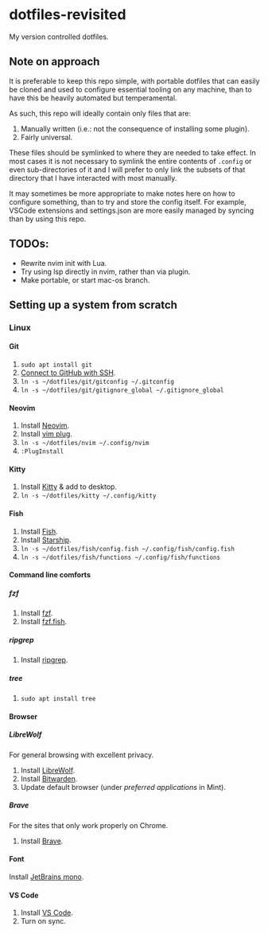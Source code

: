 # dotfiles-revisited

My version controlled dotfiles.

## Note on approach

It is preferable to keep this repo simple, with portable dotfiles that can easily be cloned and used to configure essential tooling on any machine, than to have this be heavily automated but temperamental.

As such, this repo will ideally contain only files that are:

1. Manually written (i.e.: not the consequence of installing some plugin).
2. Fairly universal.

These files should be symlinked to where they are needed to take effect. In most cases it is not necessary to symlink the entire contents of `.config` or even sub-directories of it and I will prefer to only link the subsets of that directory that I have interacted with most manually.

It may sometimes be more appropriate to make notes here on how to configure something, than to try and store the config itself. For example, VSCode extensions and settings.json are more easily managed by syncing than by using this repo.

## TODOs:

- Rewrite nvim init with Lua.
- Try using lsp directly in nvim, rather than via plugin.
- Make portable, or start mac-os branch.

## Setting up a system from scratch

### Linux

#### Git

1. `sudo apt install git`
2. [Connect to GitHub with SSH](https://docs.github.com/en/authentication/connecting-to-github-with-ssh/generating-a-new-ssh-key-and-adding-it-to-the-ssh-agent).
3. `ln -s ~/dotfiles/git/gitconfig ~/.gitconfig`
4. `ln -s ~/dotfiles/git/gitignore_global ~/.gitignore_global`

#### Neovim

1. Install [Neovim](https://github.com/neovim/neovim/wiki/Installing-Neovim#linux).
2. Install [vim plug](https://github.com/junegunn/vim-plug#unix-linux).
3. `ln -s ~/dotfiles/nvim ~/.config/nvim`
4. `:PlugInstall`

#### Kitty

1. Install [Kitty](https://sw.kovidgoyal.net/kitty/) & add to desktop.
2. `ln -s ~/dotfiles/kitty ~/.config/kitty`

#### Fish

1. Install [Fish](https://fishshell.com/).
2. Install [Starship](https://starship.rs/).
3. `ln -s ~/dotfiles/fish/config.fish ~/.config/fish/config.fish`
4. `ln -s ~/dotfiles/fish/functions ~/.config/fish/functions`

#### Command line comforts

##### fzf

1. Install [fzf](https://github.com/junegunn/fzf#using-git).
2. Install [fzf.fish](https://github.com/PatrickF1/fzf.fish#installation).

##### ripgrep

1. Install [ripgrep](https://github.com/BurntSushi/ripgrep#installation).

##### tree

1. `sudo apt install tree`

#### Browser

##### LibreWolf

For general browsing with excellent privacy.

1. Install [LibreWolf](https://librewolf.net/).
2. Install [Bitwarden](https://addons.mozilla.org/en-US/firefox/addon/bitwarden-password-manager/).
3. Update default browser (under _preferred applications_ in Mint).

##### Brave

For the sites that only work properly on Chrome.

1. Install [Brave](https://brave.com/download/).

#### Font

Install [JetBrains mono](https://www.jetbrains.com/lp/mono/#how-to-install).

#### VS Code

1. Install [VS Code](https://code.visualstudio.com/).
2. Turn on sync.
